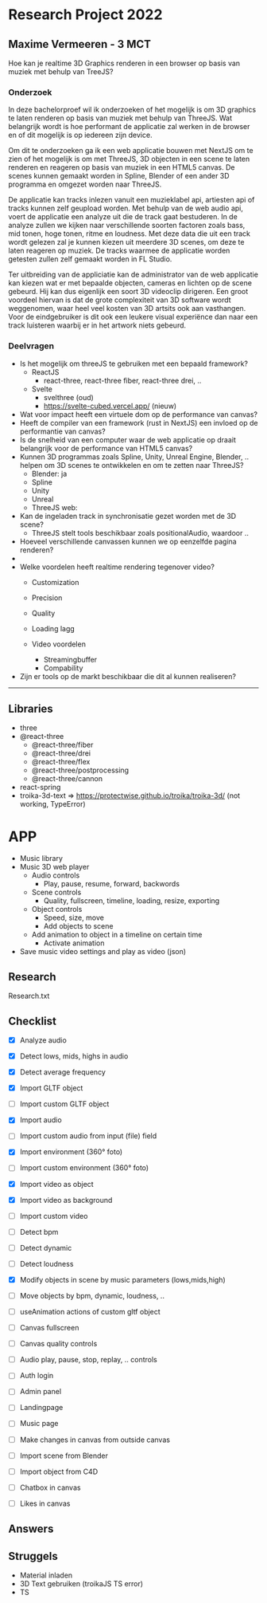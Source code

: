 # Research Project 2022
## Maxime Vermeeren - 3 MCT
Hoe kan je realtime 3D Graphics renderen in een browser op basis van muziek met behulp van TreeJS?

### Onderzoek
In deze bachelorproef wil ik onderzoeken of het mogelijk is om 3D graphics te laten renderen op basis van muziek met behulp van ThreeJS. Wat belangrijk wordt is hoe performant de applicatie zal werken in de browser en of dit mogelijk is op iedereen zijn device. 

Om dit te onderzoeken ga ik een web applicatie bouwen met NextJS om te zien of het mogelijk is om met ThreeJS, 3D objecten in een scene te laten renderen en reageren op basis van muziek in een HTML5 canvas. De scenes kunnen gemaakt worden in Spline, Blender of een ander 3D programma en omgezet worden naar ThreeJS.

De applicatie kan tracks inlezen vanuit een muzieklabel api, artiesten api of tracks kunnen zelf geupload worden. Met behulp van de web audio api, voert de applicatie een analyze uit die de track gaat bestuderen. In de analyze zullen we kijken naar verschillende soorten factoren zoals bass, mid tonen, hoge tonen, ritme en loudness. Met deze data die uit een track wordt gelezen zal je kunnen kiezen uit meerdere 3D scenes, om deze te laten reageren op muziek. De tracks waarmee de applicatie worden getesten zullen zelf gemaakt worden in FL Studio.

Ter uitbreiding van de appliciatie kan de administrator van de web applicatie kan kiezen wat er met bepaalde objecten, cameras en lichten op de scene gebeurd. Hij kan dus eigenlijk een soort 3D videoclip dirigeren. Een groot voordeel hiervan is dat de grote complexiteit van 3D software wordt weggenomen, waar heel veel kosten van 3D artsits ook aan vasthangen. Voor de eindgebruiker is dit ook een leukere visual experiënce dan naar een track luisteren waarbij er in het artwork niets gebeurd.

### Deelvragen 
- Is het mogelijk om threeJS te gebruiken met een bepaald framework?
    - ReactJS
      - react-three, react-three fiber, react-three drei, ..
    - Svelte
      - svelthree (oud)
      - https://svelte-cubed.vercel.app/ (nieuw)
- Wat voor impact heeft een virtuele dom op de performance van canvas?
- Heeft de compiler van een framework (rust in NextJS) een invloed op de performantie van canvas?
- Is de snelheid van een computer waar de web applicatie op draait belangrijk voor de performance van HTML5 canvas?
- Kunnen 3D programmas zoals Spline, Unity, Unreal Engine, Blender, .. helpen om 3D scenes te ontwikkelen en om te zetten naar ThreeJS?
  - Blender: ja
  - Spline
  - Unity
  - Unreal
  - ThreeJS web:
- Kan de ingeladen track in synchronisatie gezet worden met de 3D scene?
  - ThreeJS stelt tools beschikbaar zoals positionalAudio, waardoor ..
- Hoeveel verschillende canvassen kunnen we op eenzelfde pagina renderen?
- 
- Welke voordelen heeft realtime rendering tegenover video?
  - Customization
  - Precision
  - Quality
  - Loading lagg

  - Video voordelen
    - Streamingbuffer
    - Compability
- Zijn er tools op de markt beschikbaar die dit al kunnen realiseren?


---

## Libraries
- three
- @react-three
    - @react-three/fiber
    - @react-three/drei
    - @react-three/flex
    - @react-three/postprocessing
    - @react-three/cannon
- react-spring
- troika-3d-text => https://protectwise.github.io/troika/troika-3d/ (not working, TypeError)
    
# APP
- Music library
- Music 3D web player
  - Audio controls
    - Play, pause, resume, forward, backwords
  - Scene controls
    - Quality, fullscreen, timeline, loading, resize, exporting
  - Object controls
    - Speed, size, move
    - Add objects to scene
  - Add animation to object in a timeline on certain time
    - Activate animation
- Save music video settings and play as video (json)

## Research
Research.txt

## Checklist
- [x] Analyze audio
- [x] Detect lows, mids, highs in audio
- [x] Detect average frequency
- [x] Import GLTF object
- [ ] Import custom GLTF object
- [x] Import audio
- [ ] Import custom audio from input (file) field
- [x] Import environment (360° foto)
- [ ] Import custom environment (360° foto)
- [x] Import video as object
- [x] Import video as background
- [ ] Import custom video
- [ ] Detect bpm
- [ ] Detect dynamic
- [ ] Detect loudness
- [x] Modify objects in scene by music parameters (lows,mids,high)
- [ ] Move objects by bpm, dynamic, loudness, ..
- [ ] useAnimation actions of custom gltf object
- [ ] Canvas fullscreen
- [ ] Canvas quality controls
- [ ] Audio play, pause, stop, replay, .. controls
- [ ] Auth login
- [ ] Admin panel
- [ ] Landingpage
- [ ] Music page
- [ ] Make changes in canvas from outside canvas

- [ ] Import scene from Blender
- [ ] Import object from C4D
- [ ] Chatbox in canvas
- [ ] Likes in canvas

## Answers


## Struggels
- Material inladen
- 3D Text gebruiken (troikaJS TS error)
- TS